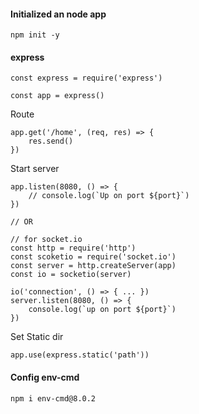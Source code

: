 #### Initialized an node app

```
npm init -y
```

#### express

```
const express = require('express')

const app = express()
```

Route

```
app.get('/home', (req, res) => {
	res.send()
})
```

Start server

```
app.listen(8080, () => {
	// console.log(`Up on port ${port}`)
})

// OR

// for socket.io
const http = require('http')
const scoketio = require('socket.io')
const server = http.createServer(app)
const io = socketio(server)

io('connection', () => { ... })
server.listen(8080, () => {
	console.log(`up on port ${port}`)
})
```

Set Static dir

```
app.use(express.static('path'))
```

#### Config env-cmd

```
npm i env-cmd@8.0.2

```
